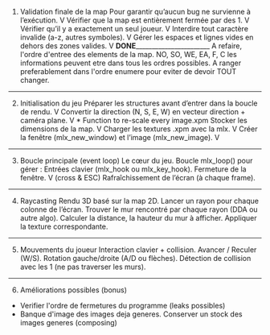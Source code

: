1. Validation finale de la map
    Pour garantir qu’aucun bug ne survienne à l’exécution. V
     Vérifier que la map est entièrement fermée par des 1. V
     Vérifier qu’il y a exactement un seul joueur. V
     Interdire tout caractère invalide (a-z, autres symboles). V
     Gérer les espaces et lignes vides en dehors des zones valides. V
________________________DONE_______________________________________________
A refaire, l'ordre d'entree des elements de la map. NO, SO, WE, EA, F, C
	les informations peuvent etre dans tous les ordres possibles.
	A ranger preferablement dans l'ordre enumere pour eviter de devoir TOUT changer.
___________________________________________________________________________

 2. Initialisation du jeu
    Préparer les structures avant d’entrer dans la boucle de rendu.  V
     Convertir la direction (N, S, E, W) en vecteur direction + caméra plane. V
		* Function to re-scale every image.xpm
     Stocker les dimensions de la map. V
     Charger les textures .xpm avec la mlx. V
     Créer la fenêtre (mlx_new_window) et l’image (mlx_new_image). V
____________________________________________________________________________

3. Boucle principale (event loop)
    Le cœur du jeu.
     Boucle mlx_loop() pour gérer :
        Entrées clavier (mlx_hook ou mlx_key_hook). 
        Fermeture de la fenêtre. V (cross & ESC)
        Rafraîchissement de l’écran (à chaque frame).
____________________________________________________________________________

 4. Raycasting
    Rendu 3D basé sur la map 2D.
     Lancer un rayon pour chaque colonne de l’écran.
     Trouver le mur rencontré par chaque rayon (DDA ou autre algo).
     Calculer la distance, la hauteur du mur à afficher.
     Appliquer la texture correspondante.
____________________________________________________________________________

 5. Mouvements du joueur
    Interaction clavier + collision.
     Avancer / Reculer (W/S).
     Rotation gauche/droite (A/D ou flèches).
     Détection de collision avec les 1 (ne pas traverser les murs).
____________________________________________________________________________

 6. Améliorations possibles (bonus)


* Verifier l'ordre de fermetures du programme (leaks possibles)
* Banque d'image des images deja generes. Conserver un stock des images generes (composing) 

